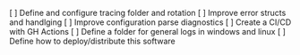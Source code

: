 [ ] Define and configure tracing folder and rotation
[ ] Improve error structs and handlging
[ ] Improve configuration parse diagnostics
[ ] Create a CI/CD with GH Actions
[ ] Define a folder for general logs in windows and linux
[ ] Define how to deploy/distribute this software